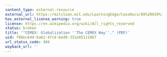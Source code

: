```yaml
---
content_type: external-resource
external_url: https://mitsloan.mit.edu/LearningEdge/CaseDocs/09%20039%20CEMEX%20%20Lessard.pdf
has_external_license_warning: true
license: https://en.wikipedia.org/wiki/All_rights_reserved
status: broken
title: '"CEMEX: Globalization ''The CEMEX Way''." (PDF)'
uid: f88ec64d-6a62-4fc8-bed9-331e05111067
url_status_code: 404
wayback_url: ''
---
```

